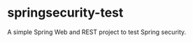 springsecurity-test
===================

A simple Spring Web and REST project to test Spring security.